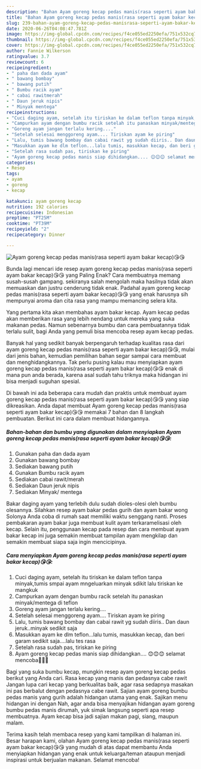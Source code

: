 ```yaml
---
description: "Bahan Ayam goreng kecap pedas manis(rasa seperti ayam bakar kecap)😘😘 | Resep Membuat Ayam goreng kecap pedas manis(rasa seperti ayam bakar kecap)😘😘 Yang Bisa Manjain Lidah"
title: "Bahan Ayam goreng kecap pedas manis(rasa seperti ayam bakar kecap)😘😘 | Resep Membuat Ayam goreng kecap pedas manis(rasa seperti ayam bakar kecap)😘😘 Yang Bisa Manjain Lidah"
slug: 239-bahan-ayam-goreng-kecap-pedas-manisrasa-seperti-ayam-bakar-kecap-resep-membuat-ayam-goreng-kecap-pedas-manisrasa-seperti-ayam-bakar-kecap-yang-bisa-manjain-lidah
date: 2020-06-26T04:08:47.781Z
image: https://img-global.cpcdn.com/recipes/f4ce055ed2250efa/751x532cq70/ayam-goreng-kecap-pedas-manisrasa-seperti-ayam-bakar-kecap😘😘-foto-resep-utama.jpg
thumbnail: https://img-global.cpcdn.com/recipes/f4ce055ed2250efa/751x532cq70/ayam-goreng-kecap-pedas-manisrasa-seperti-ayam-bakar-kecap😘😘-foto-resep-utama.jpg
cover: https://img-global.cpcdn.com/recipes/f4ce055ed2250efa/751x532cq70/ayam-goreng-kecap-pedas-manisrasa-seperti-ayam-bakar-kecap😘😘-foto-resep-utama.jpg
author: Fannie Wilkerson
ratingvalue: 3.7
reviewcount: 6
recipeingredient:
- " paha dan dada ayam"
- " bawang bombay"
- " bawang putih"
- " Bumbu racik ayam"
- " cabai rawitmerah"
- " Daun jeruk nipis"
- " Minyak mentega"
recipeinstructions:
- "Cuci daging ayam, setelah itu tiriskan ke dalam teflon tanpa minyak,tumis smpai ayam mngeluarkan minyak sdikit lalu tiriskan ke mangkuk"
- "Campurkan ayam dengan bumbu racik setelah itu panaskan minyak/mentega di teflon"
- "Goreng ayam jangan terlalu kering...."
- "Setelah selesai menggoreng ayam.... Tiriskan ayam ke piring"
- "Lalu, tumis bawang bombay dan cabai rawit yg sudah diiris.. Dan daun jeruk..minyak sedikit saja"
- "Masukkan ayam ke dlm teflon...lalu tumis, masukkan kecap, dan beri garam sedikit saja....lalu tes rasa"
- "Setelah rasa sudah pas, tiriskan ke piring"
- "Ayam goreng kecap pedas manis siap dihidangkan.... 😊😊😊 selamat mencoba🤗🤗🤗"
categories:
- Resep
tags:
- ayam
- goreng
- kecap

katakunci: ayam goreng kecap 
nutrition: 192 calories
recipecuisine: Indonesian
preptime: "PT25M"
cooktime: "PT39M"
recipeyield: "2"
recipecategory: Dinner

---
```



![Ayam goreng kecap pedas manis(rasa seperti ayam bakar kecap)😘😘](https://img-global.cpcdn.com/recipes/f4ce055ed2250efa/751x532cq70/ayam-goreng-kecap-pedas-manisrasa-seperti-ayam-bakar-kecap😘😘-foto-resep-utama.jpg)

Bunda lagi mencari ide resep ayam goreng kecap pedas manis(rasa seperti ayam bakar kecap)😘😘 yang Paling Enak? Cara membuatnya memang susah-susah gampang. sekiranya salah mengolah maka hasilnya tidak akan memuaskan dan justru cenderung tidak enak. Padahal ayam goreng kecap pedas manis(rasa seperti ayam bakar kecap)😘😘 yang enak harusnya sih mempunyai aroma dan cita rasa yang mampu memancing selera kita.

Yang pertama kita akan membahas ayam bakar kecap. Ayam kecap pedas akan memberikan rasa yang lebih nendang untuk mereka yang suka makanan pedas. Namun sebenarnya bumbu dan cara pembuatannya tidak terlalu sulit, bagi Anda yang pemuli bisa mencoba resep ayam kecap pedas.

Banyak hal yang sedikit banyak berpengaruh terhadap kualitas rasa dari ayam goreng kecap pedas manis(rasa seperti ayam bakar kecap)😘😘, mulai dari jenis bahan, kemudian pemilihan bahan segar sampai cara membuat dan menghidangkannya. Tak perlu pusing kalau mau menyiapkan ayam goreng kecap pedas manis(rasa seperti ayam bakar kecap)😘😘 enak di mana pun anda berada, karena asal sudah tahu triknya maka hidangan ini bisa menjadi suguhan spesial.


Di bawah ini ada beberapa cara mudah dan praktis untuk membuat ayam goreng kecap pedas manis(rasa seperti ayam bakar kecap)😘😘 yang siap dikreasikan. Anda dapat membuat Ayam goreng kecap pedas manis(rasa seperti ayam bakar kecap)😘😘 memakai 7 bahan dan 8 langkah pembuatan. Berikut ini cara dalam membuat hidangannya.

<!--inarticleads1-->

##### Bahan-bahan dan bumbu yang digunakan dalam menyiapkan Ayam goreng kecap pedas manis(rasa seperti ayam bakar kecap)😘😘:

1. Gunakan  paha dan dada ayam
1. Gunakan  bawang bombay
1. Sediakan  bawang putih
1. Gunakan  Bumbu racik ayam
1. Sediakan  cabai rawit/merah
1. Sediakan  Daun jeruk nipis
1. Sediakan  Minyak/ mentega


Bakar daging ayam yang terlebih dulu sudah dioles-olesi oleh bumbu olesannya. Silahkan resep ayam bakar pedas gurih dan ayam bakar wong Solonya Anda coba di rumah saat memiliki waktu senggang nanti. Proses pembakaran ayam bakar juga membuat kulit ayam terkaramelisasi oleh kecap. Selain itu, penggunaan kecap pada resep dan cara membuat ayam bakar kecap ini juga semakin membuat tampilan ayam mengkilap dan semakin membuat siapa saja ingin mencicipinya. 

<!--inarticleads2-->

##### Cara menyiapkan Ayam goreng kecap pedas manis(rasa seperti ayam bakar kecap)😘😘:

1. Cuci daging ayam, setelah itu tiriskan ke dalam teflon tanpa minyak,tumis smpai ayam mngeluarkan minyak sdikit lalu tiriskan ke mangkuk
1. Campurkan ayam dengan bumbu racik setelah itu panaskan minyak/mentega di teflon
1. Goreng ayam jangan terlalu kering....
1. Setelah selesai menggoreng ayam.... Tiriskan ayam ke piring
1. Lalu, tumis bawang bombay dan cabai rawit yg sudah diiris.. Dan daun jeruk..minyak sedikit saja
1. Masukkan ayam ke dlm teflon...lalu tumis, masukkan kecap, dan beri garam sedikit saja....lalu tes rasa
1. Setelah rasa sudah pas, tiriskan ke piring
1. Ayam goreng kecap pedas manis siap dihidangkan.... 😊😊😊 selamat mencoba🤗🤗🤗


Bagi yang suka bumbu kecap, mungkin resep ayam goreng kecap pedas berikut yang Anda cari. Rasa kecap yang manis dan pedasnya cabe rawit Jangan lupa cari kecap yang berkualitas baik, agar rasa sedapnya masakan ini pas berbalut dengan pedasnya cabe rawit. Sajian ayam goreng bumbu pedas manis yang gurih adalah hidangan utama yang enak. Sajikan menu hidangan ini dengan Nah, agar anda bisa menyajikan hidangan ayam goreng bumbu pedas manis dirumah, yuk simak langsung seperti apa resep membuatnya. Ayam kecap bisa jadi sajian makan pagi, siang, maupun malam. 

Terima kasih telah membaca resep yang kami tampilkan di halaman ini. Besar harapan kami, olahan Ayam goreng kecap pedas manis(rasa seperti ayam bakar kecap)😘😘 yang mudah di atas dapat membantu Anda menyiapkan hidangan yang enak untuk keluarga/teman ataupun menjadi inspirasi untuk berjualan makanan. Selamat mencoba!
